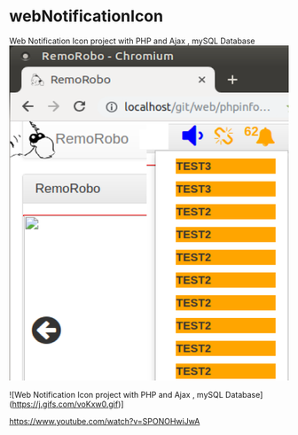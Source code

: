 # webNotificationIcon
Web Notification Icon project with PHP and Ajax , mySQL Database 
![example output](https://github.com/ArabicRobotics/webNotificationIcon/blob/master/notificationIcon.png?raw=true)


![Web Notification Icon project with PHP and Ajax , mySQL Database] (https://j.gifs.com/voKxw0.gif)] 

https://www.youtube.com/watch?v=SPONOHwiJwA

